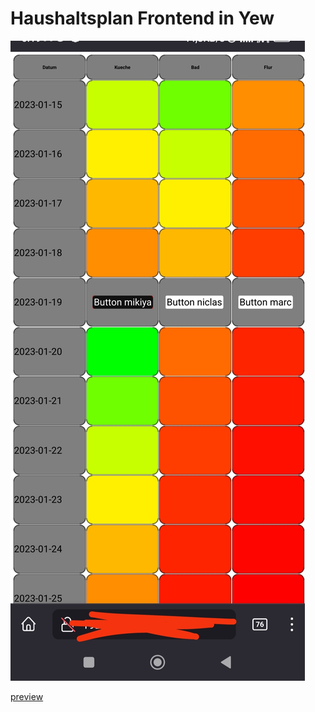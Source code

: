 # Haushaltsplan Frontend in Yew

![Screenshot From Mobile](Screenshot.jpg)

[preview](https://niclasdoege.github.io/haushaltsplan-online-preview/)

